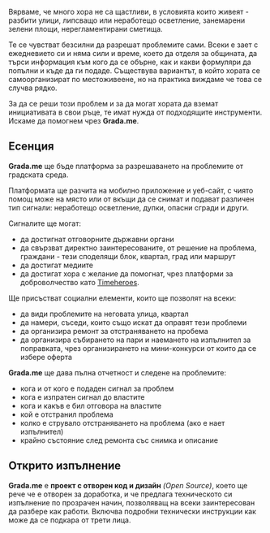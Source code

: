 Вярваме, че много хора не са щастливи, в условията които живеят - разбити улици, липсващо или неработещо осветление, занемарени зелени площи, нерегламентирани сметища.

Те се чувстват безсилни да разрешат проблемите сами. Всеки е зает с ежедневието си и няма сили и време, което да отделя за общината, да търси информация към кого да се обърне, как и какви формуляри да попълни и къде да ги подаде. Съществува вариантът, в който хората се самоорганизират по местоживеене, но на практика виждаме че това се случва рядко.

За да се реши този проблем и за да могат хората да вземат инициативата в свои ръце, те имат нужда от подходящите инструменти. Искаме да помогнем чрез __Grada.me__.

## Есенция

__Grada.me__ ще бъде платформа за разрешаването на проблемите от градската среда. 

Платформата ще разчита на мобилно приложение и уеб-сайт, с чиято помощ може на място или от вкъщи да се снимат и подават различен тип сигнали: неработещо осветление, дупки, опасни сгради и други. 

Сигналите ще могат:
 - да достигнат отговорните държавни органи
 - да свързват директно заинтересованите, от решение на проблема, граждани - тези споделящи блок, квартал, град или маршрут
 - да достигат медиите 
 - да достигат хора с желание да помогнат, чрез платформи за доброволчество като [Timeheroes](https://timeheroes.org/).

Ще присъстват социални елементи, които ще позволят на всеки:

 - да види проблемите на неговата улица, квартал
 - да намери, съседи, които също искат да оправят тези проблеми
 - да организира ремонт за отстраняването на пробема
 - да организира събирането на пари и наемането на изпълнител за поправката, чрез организирането на мини-конкурси от които да се избере оферта

__Grada.me__ ще дава пълна отчетност и следене на проблемите:

 - кога и от кого е подаден сигнал за проблем
 - кога е изпратен сигнал до властите
 - кога и какъв е бил отговора на властите
 - кой е отстранил проблема
 - колко е струвало отстраняването на проблема (ако е нает изпълнител)
 - крайно състояние след ремонта със снимка и описание

## Открито изпълнение

__Grada.me__ е __проект с отворен код и дизайн__ _(Open Source)_, което ще рече че е отворен за доработка, и че предлага техническото си изпълнение по прозрачен начин, позволяващ на всеки заинтересован да разбере как работи. Включва подробни технически инструкции как може да се подкара от трети лица.